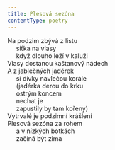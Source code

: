 ```yaml
---
title: Plesová sezóna
contentType: poetry
---
```


<section>

Na podzim zbývá z listu  
     síťka na vlasy  
     když dlouho leží v kaluži  
Vlasy dostanou kaštanový nádech  
A z jablečných jadérek  
     si dívky navlečou korále  
     (jadérka derou do krku  
     ostrým koncem  
     nechat je  
     zapustily by tam kořeny)  
Vytrvalé je podzimní krášlení  
Plesová sezóna za rohem  
     a v nízkých botkách  
     začíná být zima

</section>
